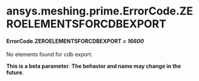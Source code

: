 <a id="ansys-meshing-prime-errorcode-zeroelementsforcdbexport"></a>

# ansys.meshing.prime.ErrorCode.ZEROELEMENTSFORCDBEXPORT

<a id="ansys.meshing.prime.ErrorCode.ZEROELEMENTSFORCDBEXPORT"></a>

#### ErrorCode.ZEROELEMENTSFORCDBEXPORT *= 16600*

No elements found for cdb export.

**This is a beta parameter**. **The behavior and name may change in the future**.

<!-- !! processed by numpydoc !! -->
